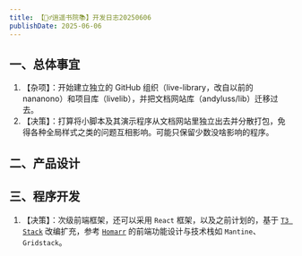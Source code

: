 ```yaml
---
title: 【🧚‍♂️逍遥书院📚】开发日志20250606
publishDate: 2025-06-06
---
```


## 一、总体事宜

1. 【杂项】：开始建立独立的 GitHub 组织（live-library，改自以前的nananono）和项目库（livelib），并把文档网站库（andyluss/lib）迁移过去。
2. 【决策】：打算将小脚本及其演示程序从文档网站里独立出去并分散打包，免得各种全局样式之类的问题互相影响。可能只保留少数没啥影响的程序。

## 二、产品设计


## 三、程序开发

1. 【决策】：次级前端框架，还可以采用 `React` 框架，以及之前计划的，基于 [`T3 Stack`](https://create.t3.gg) 改编扩充，参考 [`Homarr`](https://homarr.dev) 的前端功能设计与技术栈如 `Mantine`、`Gridstack`。
